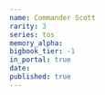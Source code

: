 ```yaml
---
name: Commander Scott
rarity: 3
series: tos
memory_alpha:
bigbook_tier: -1
in_portal: true
date:
published: true
---
```



